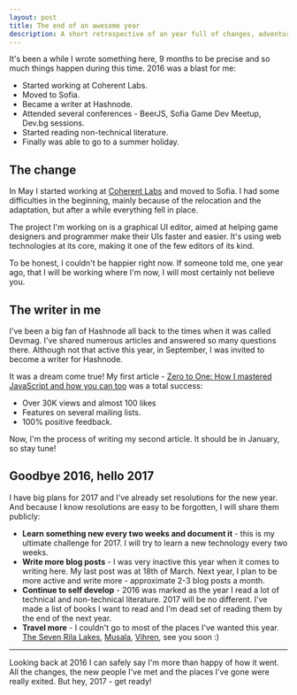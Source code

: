 ```yaml
---
layout: post
title: The end of an awesome year
description: A short retrospective of an year full of changes, adventures and lessons.
---
```


It's been a while I wrote something here, 9 months to be precise and so much things happen during this time. 2016 was a blast for me:

- Started working at Coherent Labs.
- Moved to Sofia.
- Became a writer at Hashnode.
- Attended several conferences - BeerJS, Sofia Game Dev Meetup, Dev.bg sessions.
- Started reading non-technical literature.
- Finally was able to go to a summer holiday.

## The change

In May I started working at [Coherent Labs](http://coherent-labs.com) and moved to Sofia. I had some difficulties in the beginning, mainly because of the relocation and the adaptation, but after a while everything fell in place.

The project I'm working on is a graphical UI editor, aimed at helping game designers and programmer make their UIs faster and easier. It's using web technologies at its core, making it one of the few editors of its kind.

To be honest, I couldn't be happier right now. If someone told me, one year ago, that I will be working where I'm now, I will most certainly not believe you.

## The writer in me

I've been a big fan of Hashnode all back to the times when it was called Devmag. I've shared numerous articles and answered so many questions there. Although not that active this year, in September, I was invited to become a writer for Hashnode.

It was a dream come true! My first article - [Zero to One: How I mastered JavaScript and how you can too](https://hashnode.com/post/zero-to-one-how-i-mastered-javascript-and-how-you-can-too-ciuwmrw9j00r50q539clhhdj7) was a total success:

- Over 30K views and almost 100 likes
- Features on several mailing lists.
- 100% positive feedback.

Now, I'm the process of writing my second article. It should be in January, so stay tune!

## Goodbye 2016, hello 2017

I have big plans for 2017 and I've already set resolutions for the new year. And because I know resolutions are easy to be forgotten, I will share them publicly:

- **Learn something new every two weeks and document it** - this is my ultimate challenge for 2017. I will try to learn a new technology every two weeks.
- **Write more blog posts** - I was very inactive this year when it comes to writing here. My last post was at 18th of March. Next year, I plan to be more active and write more - approximate 2-3 blog posts a month.
- **Continue to self develop** - 2016 was marked as the year I read a lot of technical and non-technical literature. 2017 will be no different. I've made a list of books I want to read and I'm dead set of reading them by the end of the next year.
- **Travel more** - I couldn't go to most of the places I've wanted this year. [The Seven Rila Lakes](http://bulgariatravel.org/en/object/274/sedemte_rilski_ezera), [Musala](https://www.wikiwand.com/en/Musala), [Vihren](https://www.wikiwand.com/en/Vihren), see you soon :)

-----

Looking back at 2016 I can safely say I'm more than happy of how it went. All the changes, the new people I've met and the places I've gone were really exited. But hey, 2017 - get ready!